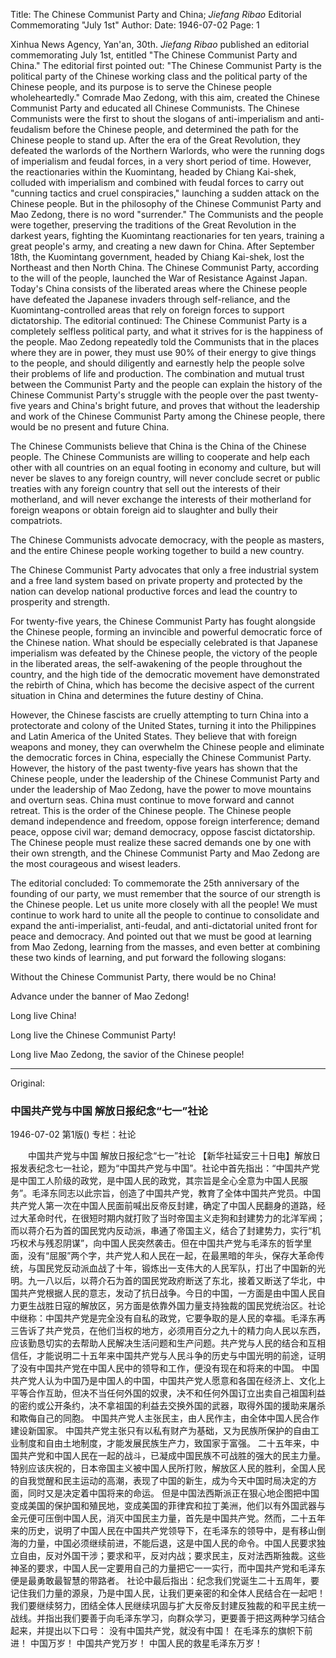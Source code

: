 Title: The Chinese Communist Party and China; *Jiefang Ribao* Editorial Commemorating "July 1st"
Author:
Date: 1946-07-02
Page: 1

Xinhua News Agency, Yan'an, 30th. *Jiefang Ribao* published an editorial commemorating July 1st, entitled "The Chinese Communist Party and China." The editorial first pointed out: "The Chinese Communist Party is the political party of the Chinese working class and the political party of the Chinese people, and its purpose is to serve the Chinese people wholeheartedly." Comrade Mao Zedong, with this aim, created the Chinese Communist Party and educated all Chinese Communists. The Chinese Communists were the first to shout the slogans of anti-imperialism and anti-feudalism before the Chinese people, and determined the path for the Chinese people to stand up. After the era of the Great Revolution, they defeated the warlords of the Northern Warlords, who were the running dogs of imperialism and feudal forces, in a very short period of time. However, the reactionaries within the Kuomintang, headed by Chiang Kai-shek, colluded with imperialism and combined with feudal forces to carry out "cunning tactics and cruel conspiracies," launching a sudden attack on the Chinese people. But in the philosophy of the Chinese Communist Party and Mao Zedong, there is no word "surrender." The Communists and the people were together, preserving the traditions of the Great Revolution in the darkest years, fighting the Kuomintang reactionaries for ten years, training a great people's army, and creating a new dawn for China. After September 18th, the Kuomintang government, headed by Chiang Kai-shek, lost the Northeast and then North China. The Chinese Communist Party, according to the will of the people, launched the War of Resistance Against Japan. Today's China consists of the liberated areas where the Chinese people have defeated the Japanese invaders through self-reliance, and the Kuomintang-controlled areas that rely on foreign forces to support dictatorship. The editorial continued: The Chinese Communist Party is a completely selfless political party, and what it strives for is the happiness of the people. Mao Zedong repeatedly told the Communists that in the places where they are in power, they must use 90% of their energy to give things to the people, and should diligently and earnestly help the people solve their problems of life and production. The combination and mutual trust between the Communist Party and the people can explain the history of the Chinese Communist Party's struggle with the people over the past twenty-five years and China's bright future, and proves that without the leadership and work of the Chinese Communist Party among the Chinese people, there would be no present and future China.

The Chinese Communists believe that China is the China of the Chinese people. The Chinese Communists are willing to cooperate and help each other with all countries on an equal footing in economy and culture, but will never be slaves to any foreign country, will never conclude secret or public treaties with any foreign country that sell out the interests of their motherland, and will never exchange the interests of their motherland for foreign weapons or obtain foreign aid to slaughter and bully their compatriots.

The Chinese Communists advocate democracy, with the people as masters, and the entire Chinese people working together to build a new country.

The Chinese Communist Party advocates that only a free industrial system and a free land system based on private property and protected by the nation can develop national productive forces and lead the country to prosperity and strength.

For twenty-five years, the Chinese Communist Party has fought alongside the Chinese people, forming an invincible and powerful democratic force of the Chinese nation. What should be especially celebrated is that Japanese imperialism was defeated by the Chinese people, the victory of the people in the liberated areas, the self-awakening of the people throughout the country, and the high tide of the democratic movement have demonstrated the rebirth of China, which has become the decisive aspect of the current situation in China and determines the future destiny of China.

However, the Chinese fascists are cruelly attempting to turn China into a protectorate and colony of the United States, turning it into the Philippines and Latin America of the United States. They believe that with foreign weapons and money, they can overwhelm the Chinese people and eliminate the democratic forces in China, especially the Chinese Communist Party. However, the history of the past twenty-five years has shown that the Chinese people, under the leadership of the Chinese Communist Party and under the leadership of Mao Zedong, have the power to move mountains and overturn seas. China must continue to move forward and cannot retreat. This is the order of the Chinese people. The Chinese people demand independence and freedom, oppose foreign interference; demand peace, oppose civil war; demand democracy, oppose fascist dictatorship. The Chinese people must realize these sacred demands one by one with their own strength, and the Chinese Communist Party and Mao Zedong are the most courageous and wisest leaders.

The editorial concluded: To commemorate the 25th anniversary of the founding of our party, we must remember that the source of our strength is the Chinese people. Let us unite more closely with all the people! We must continue to work hard to unite all the people to continue to consolidate and expand the anti-imperialist, anti-feudal, and anti-dictatorial united front for peace and democracy. And pointed out that we must be good at learning from Mao Zedong, learning from the masses, and even better at combining these two kinds of learning, and put forward the following slogans:

Without the Chinese Communist Party, there would be no China!

Advance under the banner of Mao Zedong!

Long live China!

Long live the Chinese Communist Party!

Long live Mao Zedong, the savior of the Chinese people!



<hr /> 

Original: 


### 中国共产党与中国  解放日报纪念“七一”社论

1946-07-02
第1版()
专栏：社论

　　中国共产党与中国
    解放日报纪念“七一”社论
    【新华社延安三十日电】解放日报发表纪念七一社论，题为“中国共产党与中国”。社论中首先指出：“中国共产党是中国工人阶级的政党，是中国人民的政党，其宗旨是全心全意为中国人民服务”。毛泽东同志以此宗旨，创造了中国共产党，教育了全体中国共产党员。中国共产党人第一次在中国人民面前喊出反帝反封建，确定了中国人民翻身的道路，经过大革命时代，在很短时期内就打败了当时帝国主义走狗和封建势力的北洋军阀；而以蒋介石为首的国民党内反动派，串通了帝国主义，结合了封建势力，实行“机巧权术与残忍阴谋”，向中国人民突然袭击。但在中国共产党与毛泽东的哲学里面，没有“屈服”两个字，共产党人和人民在一起，在最黑暗的年头，保存大革命传统，与国民党反动派血战了十年，锻炼出一支伟大的人民军队，打出了中国新的光明。九一八以后，以蒋介石为首的国民党政府断送了东北，接着又断送了华北，中国共产党根据人民的意志，发动了抗日战争。今日的中国，一方面是由中国人民自力更生战胜日寇的解放区，另方面是依靠外国力量支持独裁的国民党统治区。社论中继称：中国共产党是完全没有自私的政党，它要争取的是人民的幸福。毛泽东再三告诉了共产党员，在他们当权的地方，必须用百分之九十的精力向人民以东西，应该勤恳切实的去帮助人民解决生活问题和生产问题。共产党与人民的结合和互相信任，才能说明二十五年来中国共产党与人民斗争的历史与中国光明的前途，证明了没有中国共产党在中国人民中的领导和工作，便没有现在和将来的中国。
    中国共产党人认为中国乃是中国人的中国，中国共产党人愿意和各国在经济上、文化上平等合作互助，但决不当任何外国的奴隶，决不和任何外国订立出卖自己祖国利益的密约或公开条约，决不拿祖国的利益去交换外国的武器，取得外国的援助来屠杀和欺侮自己的同胞。
    中国共产党人主张民主，由人民作主，由全体中国人民合作建设新国家。
    中国共产党主张只有以私有财产为基础，又为民族所保护的自由工业制度和自由土地制度，才能发展民族生产力，致国家于富强。
    二十五年来，中国共产党和中国人民在一起的战斗，已凝成中国民族不可战胜的强大的民主力量。特别应该庆祝的，日本帝国主义被中国人民所打败，解放区人民的胜利，全国人民的自我觉醒和民主运动的高潮，表现了中国的新生，成为今天中国时局决定的方面，同时又是决定着中国将来的命运。
    但是中国法西斯派正在狠心地企图把中国变成美国的保护国和殖民地，变成美国的菲律宾和拉丁美洲，他们以有外国武器与金元便可压倒中国人民，消灭中国民主力量，首先是中国共产党。然而，二十五年来的历史，说明了中国人民在中国共产党领导下，在毛泽东的领导中，是有移山倒海的力量，中国必须继续前进，不能后退，这是中国人民的命令。中国人民要求独立自由，反对外国干涉；要求和平，反对内战；要求民主，反对法西斯独裁。这些神圣的要求，中国人民一定要用自己的力量把它一一实行，而中国共产党和毛泽东便是最勇敢最智慧的带路者。
    社论中最后指出：纪念我们党诞生二十五周年，要记住我们力量的源泉，乃是中国人民，让我们更亲密的和全体人民结合在一起吧！我们要继续努力，团结全体人民继续巩固与扩大反帝反封建反独裁的和平民主统一战线。并指出我们要善于向毛泽东学习，向群众学习，更要善于把这两种学习结合起来，并提出以下口号：
    没有中国共产党，就没有中国！
    在毛泽东的旗帜下前进！
    中国万岁！
    中国共产党万岁！
    中国人民的救星毛泽东万岁！
